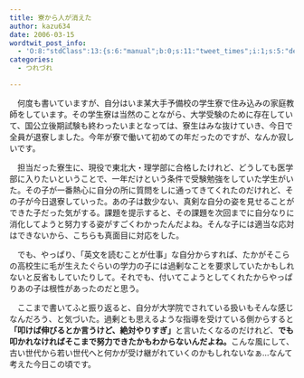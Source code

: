 ```yaml
---
title: 寮から人が消えた
author: kazu634
date: 2006-03-15
wordtwit_post_info:
  - 'O:8:"stdClass":13:{s:6:"manual";b:0;s:11:"tweet_times";i:1;s:5:"delay";i:0;s:7:"enabled";i:1;s:10:"separation";s:2:"60";s:7:"version";s:3:"3.7";s:14:"tweet_template";b:0;s:6:"status";i:2;s:6:"result";a:0:{}s:13:"tweet_counter";i:2;s:13:"tweet_log_ids";a:1:{i:0;i:2295;}s:9:"hash_tags";a:0:{}s:8:"accounts";a:1:{i:0;s:7:"kazu634";}}'
categories:
  - つれづれ

---
```

<div class="section">
<p>
    　何度も書いていますが、自分はいま某大手予備校の学生寮で住み込みの家庭教師をしています。その学生寮は当然のことながら、大学受験のために存在していて、国公立後期試験も終わったいまとなっては、寮生はみな抜けていき、今日で全員が退寮しました。今年が寮で働いて初めての年だったのですが、なんか寂しいです。
</p></p> 
  
<p>
    　担当だった寮生に、現役で東北大・理学部に合格したけれど、どうしても医学部に入りたいということで、一年だけという条件で受験勉強をしていた学生がいた。その子が一番熱心に自分の所に質問をしに通ってきてくれたのだけれど、その子が今日退寮していった。あの子は数少ない、真剣な自分の姿を見せることができた子だった気がする。課題を提示すると、その課題を次回までに自分なりに消化してようと努力する姿がすごくわかったんだよね。そんな子には適当な応対はできないから、こちらも真面目に対応をした。
</p></p> 
  
<p>
    　でも、やっぱり、「英文を読むことが仕事」な自分からすれば、たかがそこらの高校生に毛が生えたぐらいの学力の子には過剰なことを要求していたかもしれないと反省もしていたりして。それでも、付いてこようとしてくれたからやっぱりあの子は根性があったのだと思う。
</p></p> 
  
<p>
    　ここまで書いてふと振り返ると、自分が大学院でされている扱いもそんな感じなんだろう、と気づいた。過剰とも思えるような指導を受けている側からすると<b>「叩けば伸びるとか言うけど、絶対やりすぎ」</b>と言いたくなるのだけれど、<b>でも叩かれなければそこまで努力できたかもわからないんだよね。</b>こんな風にして、古い世代から若い世代へと何かが受け継がれていくのかもしれないなぁ…なんて考えた今日この頃です。
</p>
</div>
